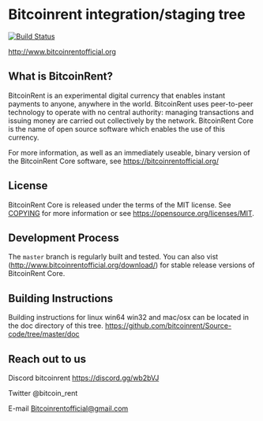 Bitcoinrent integration/staging tree
=====================================

[![Build Status](https://travis-ci.org/bitcoin/bitcoin.svg?branch=master)](https://travis-ci.org/bitcoin/bitcoin)

http://www.bitcoinrentofficial.org





What is BitcoinRent?
----------------

BitcoinRent is an experimental digital currency that enables instant payments to
 anyone, anywhere in the world. BitcoinRent uses peer-to-peer technology to operate
 with no central authority: managing transactions and issuing money are carried
out collectively by the network. BitcoinRent Core is the name of open source
software which enables the use of this currency.

For more information, as well as an immediately useable, binary version of
the BitcoinRent Core software, see https://bitcoinrentofficial.org/

License
-------

BitcoinRent Core is released under the terms of the MIT license. See [COPYING](COPYING) for more
information or see https://opensource.org/licenses/MIT.

Development Process
-------------------

The `master` branch is regularly built and tested. You can also vist 
(http://www.bitcoinrentofficial.org/download/) for stable release versions of BitcoinRent Core.


Building Instructions
---------------------

Building instructions for linux win64 win32 and mac/osx can be located in the doc directory of this tree.
https://github.com/bitcoinrent/Source-code/tree/master/doc

Reach out to us
---------------

Discord bitcoinrent https://discord.gg/wb2bVJ

Twitter @bitcoin_rent

E-mail Bitcoinrentofficial@gmail.com


